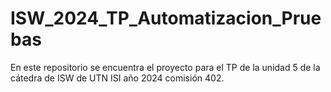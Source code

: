 # ISW_2024_TP_Automatizacion_Pruebas
En este repositorio se encuentra el proyecto para el TP de la unidad 5 de la cátedra de ISW de UTN ISI año 2024 comisión 402.
